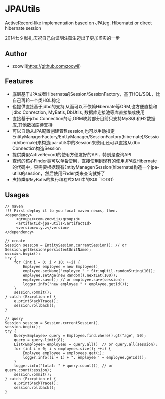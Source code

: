 JPAUtils
=====

ActiveRecord-like implementation based on JPA(eg. Hibernate) or direct hibernate session

2014七夕献礼,庆祝自己向证明注孤生迈出了更加坚实的一步

## Author

* zoowii(https://github.com/zoowii)

## Features

* 底层基于JPA或者Hibernate的Session/SessionFactory，基于HQL/SQL，比自己再轮一个类HQL稳定
* 也提供直接基于jdbc的支持,从而可以不依赖Hibernate等ORM,也方便直接和jdbc Connection, MyBatis, DbUtils, 数据库连接池等库直接集成使用
* 直接基于jdbc Connection的话,ORM映射部分目前只支持MySQL和H2数据库,其他数据库待支持
* 可以自动从JPA配置创建管理session,也可以手动指定EntityManagerFactory/EntityManager/SessionFactory(hibernate)/Session(hibernate)来构造jpa-utils中的Session来使用,还可以直接从jdbc Connection构造Session
* 提供类似ActiveRecord的使用方便友好的API，特别是查询API
* 查询的核心Finder类可以单独使用，直接使用到现有的使用JPA或Hibernate的代码中，只需要根据现有EntityManager/Session(hibernate)构造一个jpa-utils的session，然后使用Finder类来查询就好了
* 支持类似MyBatis的执行编程式XML中的SQL(TODO)

## Usages

    // maven
    !!! First deploy it to you local maven nexus, then.
    <dependency>
         <groupId>com.zoowii</groupId>
         <artifactId>jpa-utils</artifactId>
         <version>x.y.z</version>
    </dependency>

    // create
    Session session = EntitySession.currentSession(); // or Session.getSession(persistentUnitName);
    session.begin();
    try {
        for (int i = 0; i < 10; ++i) {
            Employee employee = new Employee();
            employee.setName("employee_" + StringUtil.randomString(10));
            employee.setAge(new Random().nextInt(100));
            employee.save(); // or employee.save(session);
            logger.info("new employee " + employee.getId());
        }
        session.commit();
    } catch (Exception e) {
        e.printStackTrace();
        session.rollback();
    }

    // query
    Session session = Session.currentSession();
    session.begin();
    try {
        Query<Employee> query = Employee.find.where().gt("age", 50);
        query = query.limit(8);
        List<Employee> employees = query.all(); // or query.all(session);
        for (int i = 0; i < employees.size(); ++i) {
            Employee employee = employees.get(i);
            logger.info((i + 1) + ". employee " + employee.getId());
        }
        logger.info("total: " + query.count()); // or query.count(session);
        session.commit();
    } catch (Exception e) {
        e.printStackTrace();
        session.rollback();
    }
